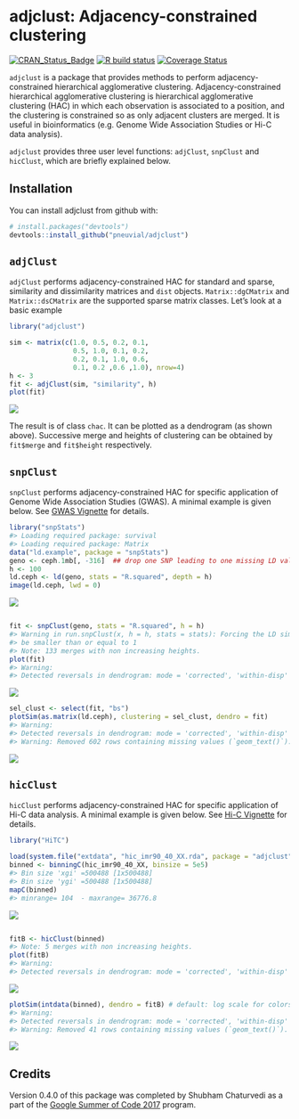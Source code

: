 
# adjclust: Adjacency-constrained clustering

[![CRAN_Status_Badge](http://www.r-pkg.org/badges/version/adjclust)](https://cran.r-project.org/package=adjclust)
[![R build
status](https://github.com/pneuvial/adjclust/workflows/R-CMD-check/badge.svg)](https://github.com/pneuvial/adjclust/actions)
[![Coverage
Status](https://img.shields.io/codecov/c/github/pneuvial/adjclust/develop.svg)](https://codecov.io/github/pneuvial/adjclust/branch/develop)

`adjclust` is a package that provides methods to perform
adjacency-constrained hierarchical agglomerative clustering.
Adjacency-constrained hierarchical agglomerative clustering is
hierarchical agglomerative clustering (HAC) in which each observation is
associated to a position, and the clustering is constrained so as only
adjacent clusters are merged. It is useful in bioinformatics
(e.g. Genome Wide Association Studies or Hi-C data analysis).

`adjclust` provides three user level functions: `adjClust`, `snpClust`
and `hicClust`, which are briefly explained below.

## Installation

You can install adjclust from github with:

``` r
# install.packages("devtools")
devtools::install_github("pneuvial/adjclust")
```

## `adjClust`

`adjClust` performs adjacency-constrained HAC for standard and sparse,
similarity and dissimilarity matrices and `dist` objects.
`Matrix::dgCMatrix` and `Matrix::dsCMatrix` are the supported sparse
matrix classes. Let’s look at a basic example

``` r
library("adjclust")

sim <- matrix(c(1.0, 0.5, 0.2, 0.1,
                0.5, 1.0, 0.1, 0.2,
                0.2, 0.1, 1.0, 0.6,
                0.1, 0.2 ,0.6 ,1.0), nrow=4)
h <- 3
fit <- adjClust(sim, "similarity", h)
plot(fit)
```

![](man/figures/README-adjClust-1.png)<!-- -->

The result is of class `chac`. It can be plotted as a dendrogram (as
shown above). Successive merge and heights of clustering can be obtained
by `fit$merge` and `fit$height` respectively.

## `snpClust`

`snpClust` performs adjacency-constrained HAC for specific application
of Genome Wide Association Studies (GWAS). A minimal example is given
below. See [GWAS Vignette](vignettes/snpClust.Rmd) for details.

``` r
library("snpStats")
#> Loading required package: survival
#> Loading required package: Matrix
data("ld.example", package = "snpStats")
geno <- ceph.1mb[, -316]  ## drop one SNP leading to one missing LD value
h <- 100
ld.ceph <- ld(geno, stats = "R.squared", depth = h)
image(ld.ceph, lwd = 0)
```

![](man/figures/README-snpClust-1.png)<!-- -->

``` r

fit <- snpClust(geno, stats = "R.squared", h = h)
#> Warning in run.snpClust(x, h = h, stats = stats): Forcing the LD similarity to
#> be smaller than or equal to 1
#> Note: 133 merges with non increasing heights.
plot(fit)
#> Warning: 
#> Detected reversals in dendrogram: mode = 'corrected', 'within-disp' or 'total-disp' might be more relevant.
```

![](man/figures/README-snpClust-2.png)<!-- -->

``` r
sel_clust <- select(fit, "bs")
plotSim(as.matrix(ld.ceph), clustering = sel_clust, dendro = fit)
#> Warning: 
#> Detected reversals in dendrogram: mode = 'corrected', 'within-disp' or 'total-disp' might be more relevant.
#> Warning: Removed 602 rows containing missing values (`geom_text()`).
```

![](man/figures/README-snpClust-3.png)<!-- -->

## `hicClust`

`hicClust` performs adjacency-constrained HAC for specific application
of Hi-C data analysis. A minimal example is given below. See [Hi-C
Vignette](vignettes/hicClust.Rmd) for details.

``` r
library("HiTC")
```

``` r
load(system.file("extdata", "hic_imr90_40_XX.rda", package = "adjclust"))
binned <- binningC(hic_imr90_40_XX, binsize = 5e5)
#> Bin size 'xgi' =500488 [1x500488]
#> Bin size 'ygi' =500488 [1x500488]
mapC(binned)
#> minrange= 104  - maxrange= 36776.8
```

![](man/figures/README-hicClust-1.png)<!-- -->

``` r

fitB <- hicClust(binned)
#> Note: 5 merges with non increasing heights.
plot(fitB)
#> Warning: 
#> Detected reversals in dendrogram: mode = 'corrected', 'within-disp' or 'total-disp' might be more relevant.
```

![](man/figures/README-hicClust-2.png)<!-- -->

``` r
plotSim(intdata(binned), dendro = fitB) # default: log scale for colors
#> Warning: 
#> Detected reversals in dendrogram: mode = 'corrected', 'within-disp' or 'total-disp' might be more relevant.
#> Warning: Removed 41 rows containing missing values (`geom_text()`).
```

![](man/figures/README-hicClust-3.png)<!-- -->

## Credits

Version 0.4.0 of this package was completed by Shubham Chaturvedi as a
part of the [Google Summer of Code
2017](https://summerofcode.withgoogle.com/projects/#4961904920363008)
program.
